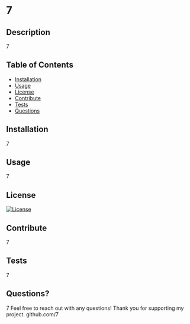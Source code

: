 # 7

## Description  
7

## Table of Contents
* [Installation](#installation)
* [Usage](#usage)
* [License](#license)
* [Contribute](#contribute)
* [Tests](#tests)
* [Questions](#questions) 

## Installation
7

## Usage
7

## License
[![License](https://img.shields.io/badge/License-WTFPL-grey.svg)](http://www.wtfpl.net/about/)

## Contribute
7

## Tests
7

## Questions?
7
Feel free to reach out with any questions!  Thank you for supporting my project.
github.com/7
  